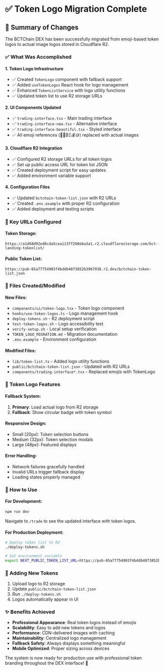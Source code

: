 # ✅ Token Logo Migration Complete

## 🎯 Summary of Changes

The BCTChain DEX has been successfully migrated from emoji-based token logos to actual image logos stored in Cloudflare R2.

### ✅ What Was Accomplished

#### 1. **Token Logo Infrastructure**

- ✅ Created `TokenLogo` component with fallback support
- ✅ Added `useTokenLogos` React hook for logo management
- ✅ Enhanced `TokenListService` with logo utility functions
- ✅ Updated token list to use R2 storage URLs

#### 2. **UI Components Updated**

- ✅ `trading-interface.tsx` - Main trading interface
- ✅ `trading-interface-new.tsx` - Alternative interface
- ✅ `trading-interface-beautiful.tsx` - Styled interface
- ✅ All emoji references (🔶💵₿Ξ💰🪙) replaced with actual images

#### 3. **Cloudflare R2 Integration**

- ✅ Configured R2 storage URLs for all token logos
- ✅ Set up public access URL for token list JSON
- ✅ Created deployment script for easy updates
- ✅ Added environment variable support

#### 4. **Configuration Files**

- ✅ Updated `bctchain-token-list.json` with R2 URLs
- ✅ Created `.env.example` with proper R2 configuration
- ✅ Added deployment and testing scripts

### 🔗 Key URLs Configured

#### Token Storage:

```
https://a1d68d92ed0cda5cea113ff208eba3a1.r2.cloudflarestorage.com/bct-landing-tokenlist/
```

#### Public Token List:

```
https://pub-65a77754903f4bddb48f3852b3967938.r2.dev/bctchain-token-list.json
```

### 📁 Files Created/Modified

#### New Files:

- `components/ui/token-logo.tsx` - Token logo component
- `hooks/use-token-logos.ts` - Logo management hook
- `deploy-tokens.sh` - R2 deployment script
- `test-token-logos.sh` - Logo accessibility test
- `verify-setup.sh` - Local setup verification
- `TOKEN_LOGO_MIGRATION.md` - Migration documentation
- `.env.example` - Environment configuration

#### Modified Files:

- `lib/token-list.ts` - Added logo utility functions
- `public/bctchain-token-list.json` - Updated with R2 URLs
- `components/trading-interface*.tsx` - Replaced emojis with TokenLogo

### 🎨 Token Logo Features

#### Fallback System:

1. **Primary**: Load actual logo from R2 storage
2. **Fallback**: Show circular badge with token symbol

#### Responsive Design:

- Small (20px): Token selection buttons
- Medium (32px): Token selection modals
- Large (48px): Featured displays

#### Error Handling:

- Network failures gracefully handled
- Invalid URLs trigger fallback display
- Loading states properly managed

### 🚀 How to Use

#### For Development:

```bash
npm run dev
```

Navigate to `/trade` to see the updated interface with token logos.

#### For Production Deployment:

```bash
# Deploy token list to R2
./deploy-tokens.sh

# Set environment variable
export NEXT_PUBLIC_TOKEN_LIST_URL=https://pub-65a77754903f4bddb48f3852b3967938.r2.dev/bctchain-token-list.json
```

### 🔧 Adding New Tokens

1. Upload logo to R2 storage
2. Update `public/bctchain-token-list.json`
3. Run `./deploy-tokens.sh`
4. Logos automatically appear in UI

### ✨ Benefits Achieved

- **Professional Appearance**: Real token logos instead of emojis
- **Scalability**: Easy to add new tokens and logos
- **Performance**: CDN-delivered images with caching
- **Maintainability**: Centralized logo management
- **Fallback Safety**: Always displays something meaningful
- **Mobile Optimized**: Proper sizing across devices

The system is now ready for production use with professional token branding throughout the DEX interface! 🎉
